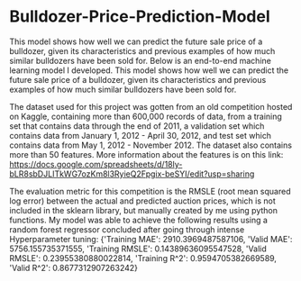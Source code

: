 # Bulldozer-Price-Prediction-Model
This model shows how well we can predict the future sale price of a bulldozer, given its characteristics and previous examples of how much similar bulldozers have been sold for.
Below is an end-to-end machine learning model I developed. This model shows how well we can predict the future sale price of a bulldozer, given its characteristics and previous examples of how much similar bulldozers have been sold for.

The dataset used for this project was gotten from an old competition hosted on Kaggle, containing more than 600,000 records of data, from a training set that contains data through the end of 2011, a validation set which contains data from January 1, 2012 - April 30, 2012, and test set which contains data from May 1, 2012 - November 2012. The dataset also contains more than 50 features. More information about the features is on this link: https://docs.google.com/spreadsheets/d/18ly-bLR8sbDJLITkWG7ozKm8l3RyieQ2Fpgix-beSYI/edit?usp=sharing

The evaluation metric for this competition is the RMSLE (root mean squared log error) between the actual and predicted auction prices, which is not included in the sklearn library, but manually created by me using python functions.
My model was able to achieve the following results using a random forest regressor concluded after going through intense Hyperparameter tuning: 
{'Training MAE': 2910.3969487587106,
 'Valid MAE': 5756.155735371555,
 'Training RMSLE': 0.14389636095547528,
 'Valid RMSLE': 0.23955380880022814,
 'Training R^2': 0.9594705382669589,
 'Valid R^2': 0.8677312907263242}


